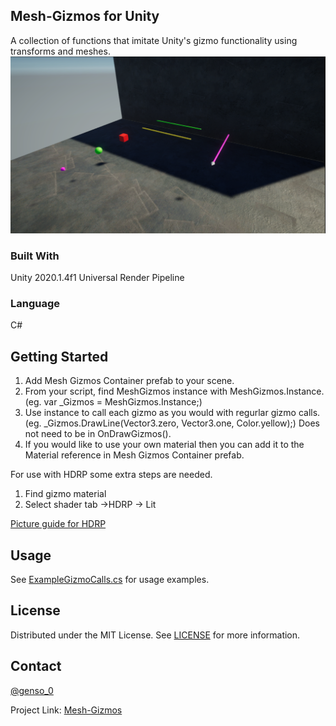 <!-- ABOUT THE PROJECT -->
## Mesh-Gizmos for Unity 
A collection of functions that imitate Unity's gizmo functionality using transforms and meshes.
![alt text](https://github.com/Genso-0/Mesh-Gizmos/blob/master/Assets/Mesh_Gizmos/Project%20Information/Gizmos.PNG)

### Built With
Unity 2020.1.4f1 
Universal Render Pipeline

### Language
C#

<!-- GETTING STARTED -->
## Getting Started
1) Add Mesh Gizmos Container prefab to your scene.
2) From your script, find MeshGizmos instance with MeshGizmos.Instance.  (eg. var _Gizmos = MeshGizmos.Instance;)
3) Use instance to call each gizmo as you would with regurlar gizmo calls. (eg. _Gizmos.DrawLine(Vector3.zero, Vector3.one, Color.yellow);) Does not need to be in OnDrawGizmos().
4) If you would like to use your own material then you can add it to the Material reference in Mesh Gizmos Container prefab.

For use with HDRP some extra steps are needed. 
1) Find gizmo material 
2) Select shader tab ->HDRP -> Lit

[Picture guide for HDRP](https://github.com/Genso-0/Mesh-Gizmos/tree/master/Assets/Mesh_Gizmos/Project%20Information/Working%20with%20HDRP)
<!-- USAGE EXAMPLES -->
## Usage
See [ExampleGizmoCalls.cs](https://github.com/Genso-0/Mesh-Gizmos/blob/master/Assets/Mesh_Gizmos/Scripts/ExampleGizmoCalls.cs) for usage examples.

<!-- LICENSE -->
## License

Distributed under the MIT License. See [LICENSE](https://github.com/Genso-0/Mesh-Gizmos/blob/master/LICENSE) for more information.

<!-- CONTACT -->
## Contact

[@genso_0](https://twitter.com/genso_0)

Project Link: [Mesh-Gizmos](https://github.com/Genso-0/Mesh-Gizmos)
